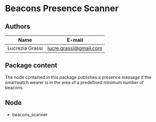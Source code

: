 # Beacons Presence Scanner

## Authors

| Name | E-mail |
|------|--------|
| Lucrezia Grassi | lucre.grassi@gmail.com |

## Package content
The node contained in this package publishes a presence message if the smartwatch wearer
is in the area of a predefined minimum number of beacons.

## Node
* beacons_scanner
